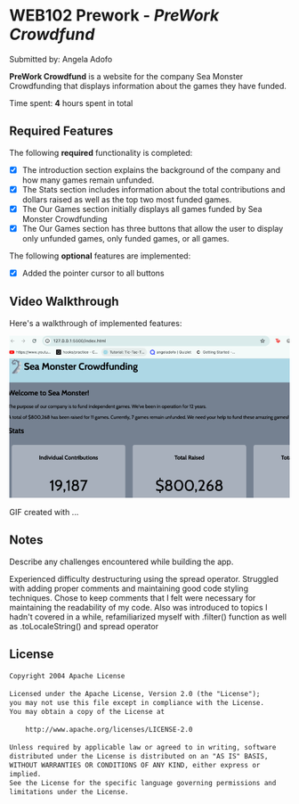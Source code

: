 # WEB102 Prework - *PreWork Crowdfund*

Submitted by: Angela Adofo

**PreWork Crowdfund** is a website for the company Sea Monster Crowdfunding that displays information about the games they have funded.

Time spent: **4** hours spent in total

## Required Features

The following **required** functionality is completed:

* [x] The introduction section explains the background of the company and how many games remain unfunded.
* [x] The Stats section includes information about the total contributions and dollars raised as well as the top two most funded games.
* [x] The Our Games section initially displays all games funded by Sea Monster Crowdfunding
* [x] The Our Games section has three buttons that allow the user to display only unfunded games, only funded games, or all games.

The following **optional** features are implemented:

* [x] Added the pointer cursor to all buttons

## Video Walkthrough

Here's a walkthrough of implemented features:

![My-gif](/PreWorkCrowdfund.gif)
<!-- <img src='https://imgur.com/MynkhJ8' title='Video Walkthrough' width='' alt='Video Walkthrough' /> -->

<!-- Replace this with whatever GIF tool you used! -->
GIF created with ...  
<!-- Recommended tools:
[Kap](https://getkap.co/) for macOS
[ScreenToGif](https://www.screentogif.com/) for Windows
[peek](https://github.com/phw/peek) for Linux. -->

## Notes

Describe any challenges encountered while building the app.

Experienced difficulty destructuring using the spread operator. Struggled with adding proper comments and maintaining good code styling techniques. Chose to keep comments that I felt were necessary for maintaining the readability of my code. Also was introduced to topics I hadn't covered in a while, refamiliarized myself with .filter() function as well as .toLocaleString() and spread operator

## License

    Copyright 2004 Apache License

    Licensed under the Apache License, Version 2.0 (the "License");
    you may not use this file except in compliance with the License.
    You may obtain a copy of the License at

        http://www.apache.org/licenses/LICENSE-2.0

    Unless required by applicable law or agreed to in writing, software
    distributed under the License is distributed on an "AS IS" BASIS,
    WITHOUT WARRANTIES OR CONDITIONS OF ANY KIND, either express or implied.
    See the License for the specific language governing permissions and
    limitations under the License.
